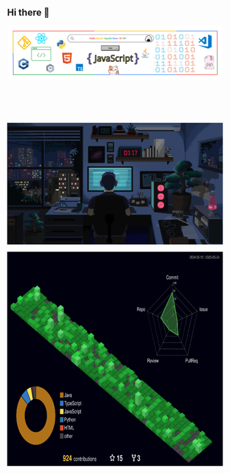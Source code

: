 ## Hi there 👋

<p align="center"><img src="images/header/HEADER.svg" alt="Cover Image" /></p>


<br/>
<br/>
<br/>
<br/>

<!-- <img src="programming.gif" alt="Computer man" style="width:48px;height:48px;"> -->
<p align="center"><img src="images/gif/desktopGif.gif" alt="desktop gif"></img></p>

<!-- <h3 align="center">Social Media</h3> -->
<!-- 
<p align="center">
    <a href="https://twitter.com/yourhandle"><img height="34" src="images/social/twitter.svg" alt="Twitter"></a>&nbsp;&nbsp;
    <a href="https://www.linkedin.com/in/yourprofile/"><img height="34" src="images/social/linkedin.svg" alt="LinkedIn"></a>&nbsp;&nbsp;
    <a href="https://yourwebsite.com/resume.pdf"><img height="34" src="images/social/resume.svg" alt="Resume"></a>
</p> -->

<!-- <h3 align="center">GitHub Trophies</h3>
<div align="center">

![trophy](https://github-profile-trophy.vercel.app/?username=yourusername&theme=dark_lover&no-frame=true&no-bg=true&margin-w=4&column=6&title=MultiLanguage,Joined2020,Organizations,Commits,Reviews,Followers)
![trophy](https://github-profile-trophy.vercel.app/?username=yourusername&theme=dark_lover&no-frame=true&no-bg=true&margin-w=4&column=5&title=Stars,PullRequest,Repositories,Experience,Issues)

</div>

<h3 align="center">GitHub Stats</h3>
<div align="center">
    <img height="160px" width="160px" src="images/wings/Left.svg" alt="Left Wing">
    <img align="top" src="https://github-readme-streak-stats.herokuapp.com/?user=yourusername&theme=windows-dark&hide_border=true" alt="Streak Stats">
    <img height="160px" width="160px" src="images/wings/Right.svg" alt="Right Wing">
    <p></p>
    <img src="https://github-readme-stats.vercel.app/api?username=yourusername&show_icons=true&locale=en&theme=github_dark&hide_border=true&bg_color=000000&count_private=true" alt="GitHub Stats">
    &nbsp;&nbsp;
    <img align=top src="https://github-readme-stats.vercel.app/api/top-langs?username=yourusername&show_icons=true&locale=en&theme=github_dark&hide_border=true&bg_color=000000&layout=compact&langs_count=10" height="194.8px" alt="Language Stats">
</div>

<h1 align=center>:open_book: :books: Skilled in :closed_book: :desktop_computer:</h1> -->

<!-- Add your skills here in a similar format -->

<!-- <h1 align=center>Experience</h1> -->

<!-- Add your experience here -->

<!-- <h1 align=center>Volunteering</h1> -->

<!-- Add your volunteering experience here -->

<div align=center>
    <img src="profile-3d-contrib/profile-night-green.svg" height="500" alt="Profile 3D Contrib">
</div>

